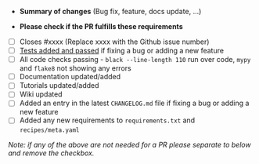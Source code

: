 * **Summary of changes** (Bug fix, feature, docs update, ...)


* **Please check if the PR fulfills these requirements**

- [ ] Closes #xxxx (Replace xxxx with the Github issue number)
- [ ] [Tests added and passed](https://docs.openghg.org/development/python_devel.html#testing) if fixing a bug or adding a new feature
- [ ] All code checks passing - `black --line-length 110` run over code, `mypy` and `flake8` not showing any errors
- [ ] Documentation updated/added
- [ ] Tutorials updated/added
- [ ] Wiki updated
- [ ] Added an entry in the latest `CHANGELOG.md` file if fixing a bug or adding a new feature
- [ ] Added any new requirements to `requirements.txt` and `recipes/meta.yaml`

*Note: if any of the above are not needed for a PR please separate to below and remove the checkbox.*

